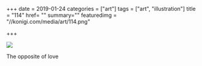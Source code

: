 +++
date = 2019-01-24
categories = ["art"]
tags = ["art", "illustration"]
title = "114"
href= ""
summary=""
featuredimg = "//konigi.com/media/art/114.png"

+++

<img src="//konigi.com/media/art/114.png" />

The opposite of love
